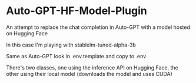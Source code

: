 # Auto-GPT-HF-Model-Plugin

An attempt to replace the chat completion in Auto-GPT with a model hosted on Hugging Face

In this case I'm playing with stablelm-tuned-alpha-3b

Same as Auto-GPT look in .env.template and copy to .env

There's two classes, one using the inference API on Hugging Face, the other using their local model (downloads the model and uses CUDA)

